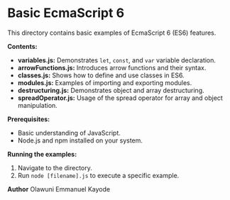 # Basic EcmaScript 6

This directory contains basic examples of EcmaScript 6 (ES6) features. 

**Contents:**

* **variables.js:** Demonstrates `let`, `const`, and `var` variable declaration.
* **arrowFunctions.js:** Introduces arrow functions and their syntax.
* **classes.js:** Shows how to define and use classes in ES6.
* **modules.js:** Examples of importing and exporting modules.
* **destructuring.js:** Demonstrates object and array destructuring.
* **spreadOperator.js:** Usage of the spread operator for array and object manipulation.

**Prerequisites:**

* Basic understanding of JavaScript.
* Node.js and npm installed on your system.

**Running the examples:**

1. Navigate to the directory.
2. Run `node [filename].js` to execute a specific example.

**Author**
Olawuni Emmanuel Kayode
